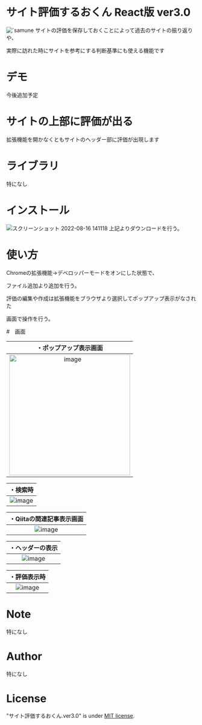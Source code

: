# サイト評価するおくん React版 ver3.0
![`samune](https://github.com/benjaaamin0518/site-rating-kun-react/assets/98086140/22d52fd6-36fc-4ad6-8da2-afee907a88c4)
サイトの評価を保存しておくことによって過去のサイトの振り返りや、

実際に訪れた時にサイトを参考にする判断基準にも使える機能です

# デモ
 
今後追加予定
 
# サイトの上部に評価が出る
 
拡張機能を開かなくともサイトのヘッダー部に評価が出現します
 
# ライブラリ
 
特になし

# インストール

 ![スクリーンショット 2022-08-16 141118](https://user-images.githubusercontent.com/102705383/184802575-f597bdd2-aa64-49a2-8150-ce6a1f5c0e6c.png)
上記よりダウンロードを行う。

 
# 使い方
 
Chromeの拡張機能→デベロッパーモードをオンにした状態で、

ファイル追加より追加を行う。

評価の編集や作成は拡張機能をブラウザより選択してポップアップ表示がなされた

画面で操作を行う。

#　画面

| ・ポップアップ表示画面 |
|:------------:|
|     <img width="320" alt="image" src="https://github.com/benjaaamin0518/site-rating-kun-react/assets/98086140/18c181c9-7286-40ad-aea4-d1db8133955f">    |

|    ・検索時    |
|:------------:|
|     ![image](https://user-images.githubusercontent.com/98086140/183588019-e87de594-3f44-49c8-824e-a8f7d5131c84.png)     |

|      ・Qiitaの関連記事表示画面      |
|:------------:|
|    ![image](https://user-images.githubusercontent.com/98086140/183588133-70d6f752-a6be-426a-92de-dfdb8a09cffc.png)    |

|   ・ヘッダーの表示    |
|:------------:|
|![image](https://user-images.githubusercontent.com/98086140/183588224-92214423-6ebe-43d6-9fcb-6c5264122525.png)    |

|   ・評価表示時    |
|:------------:|
|   ![image](https://user-images.githubusercontent.com/98086140/183588675-fbc9ca10-0a71-48b3-a05a-571cdad0120b.png)   |

# Note
 
特になし
 
# Author
 
特になし

 
# License

 
"サイト評価するおくん.ver3.0" is under [MIT license](https://en.wikipedia.org/wiki/MIT_License).

 
